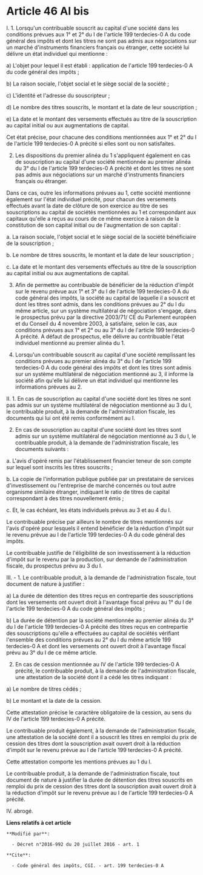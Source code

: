 # Article 46 AI bis

I. 1. Lorsqu'un contribuable souscrit au capital d'une société dans les conditions prévues aux 1° et 2° du I de l'article 199
terdecies-0 A du code général des impôts et dont les titres ne sont pas admis aux négociations sur un marché d'instruments
financiers français ou étranger, cette société lui délivre un état individuel qui mentionne : 

a) L'objet pour lequel il est établi : application de l'article 199 terdecies-0 A du code général des impôts ; 

b) La raison sociale, l'objet social et le siège social de la société ; 

c) L'identité et l'adresse du souscripteur ; 

d) Le nombre des titres souscrits, le montant et la date de leur souscription ; 

e) La date et le montant des versements effectués au titre de la souscription au capital initial ou aux augmentations de
capital. 

Cet état précise, pour chacune des conditions mentionnées aux 1° et 2° du I de l'article 199 terdecies-0 A précité si elles
sont ou non satisfaites. 

2. Les dispositions du premier alinéa du 1 s'appliquent également en cas de souscription au capital d'une société mentionnée
au premier alinéa du 3° du I de l'article 199 terdecies-0 A précité et dont les titres ne sont pas admis aux négociations sur
un marché d'instruments financiers français ou étranger. 

Dans ce cas, outre les informations prévues au 1, cette société mentionne également sur l'état individuel précité, pour
chacun des versements effectués avant la date de clôture de son exercice au titre de ses souscriptions au capital de sociétés
mentionnées au 1 et correspondant aux capitaux qu'elle a reçus au cours de ce même exercice à raison de la constitution de
son capital initial ou de l'augmentation de son capital : 

a. La raison sociale, l'objet social et le siège social de la société bénéficiaire de la souscription ; 

b. Le nombre de titres souscrits, le montant et la date de leur souscription ; 

c. La date et le montant des versements effectués au titre de la souscription au capital initial ou aux augmentations de
capital. 

3. Afin de permettre au contribuable de bénéficier de la réduction d'impôt sur le revenu prévue aux 1° et 3° du I de
l'article 199 terdecies-0 A du code général des impôts, la société au capital de laquelle il a souscrit et dont les titres
sont admis, dans les conditions prévues au 2° du I du même article, sur un système multilatéral de négociation s'engage, dans
le prospectus prévu par la directive 2003/71/ CE du Parlement européen et du Conseil du 4 novembre 2003, à satisfaire, selon
le cas, aux conditions prévues aux 1° et 2° ou au 3° du I de l'article 199 terdecies-0 A précité. A défaut de prospectus,
elle délivre au contribuable l'état individuel mentionné au premier alinéa du 1.

4. Lorsqu'un contribuable souscrit au capital d'une société remplissant les conditions prévues au premier alinéa du 3° du I
de l'article 199 terdecies-0 A du code général des impôts et dont les titres sont admis sur un système multilatéral de
négociation mentionné au 3, il informe la société afin qu'elle lui délivre un état individuel qui mentionne les informations
prévues au 2.

II. 1. En cas de souscription au capital d'une société dont les titres ne sont pas admis sur un système multilatéral de
négociation mentionné au 3 du I, le contribuable produit, à la demande de l'administration fiscale, les documents qui lui ont
été remis conformément au I. 

2. En cas de souscription au capital d'une société dont les titres sont admis sur un système multilatéral de négociation
mentionné au 3 du I, le contribuable produit, à la demande de l'administration fiscale, les documents suivants : 

a. L'avis d'opéré remis par l'établissement financier teneur de son compte sur lequel sont inscrits les titres souscrits ; 

b. La copie de l'information publique publiée par un prestataire de services d'investissement ou l'entreprise de marché
concernés ou tout autre organisme similaire étranger, indiquant le ratio de titres de capital correspondant à des titres
nouvellement émis ; 

c. Et, le cas échéant, les états individuels prévus au 3 et au 4 du I. 

Le contribuable précise par ailleurs le nombre de titres mentionnés sur l'avis d'opéré pour lesquels il entend bénéficier de
la réduction d'impôt sur le revenu prévue au I de l'article 199 terdecies-0 A du code général des impôts. 

Le contribuable justifie de l'éligibilité de son investissement à la réduction d'impôt sur le revenu par la production, sur
demande de l'administration fiscale, du prospectus prévu au 3 du I. 

III. - 1. Le contribuable produit, à la demande de l'administration fiscale, tout document de nature à justifier :

a) La durée de détention des titres reçus en contrepartie des souscriptions dont les versements ont ouvert droit à l'avantage
fiscal prévu au 1° du I de l'article 199 terdecies-0 A du code général des impôts ;

b) La durée de détention par la société mentionnée au premier alinéa du 3° du I de l'article 199 terdecies-0 A précité des
titres reçus en contrepartie des souscriptions qu'elle a effectuées au capital de sociétés vérifiant l'ensemble des
conditions prévues au 2° du I du même article 199 terdecies-0 A et dont les versements ont ouvert droit à l'avantage fiscal
prévu au 3° du I de ce même article.

2. En cas de cession mentionnée au IV de l'article 199 terdecies-0 A précité, le contribuable produit, à la demande de
l'administration fiscale, une attestation de la société dont il a cédé les titres indiquant :

a) Le nombre de titres cédés ;

b) Le montant et la date de la cession.

Cette attestation précise le caractère obligatoire de la cession, au sens du IV de l'article 199 terdecies-0 A précité.

Le contribuable produit également, à la demande de l'administration fiscale, une attestation de la société dont il a souscrit
les titres en remploi du prix de cession des titres dont la souscription avait ouvert droit à la réduction d'impôt sur le
revenu prévue au I de l'article 199 terdecies-0 A précité.

Cette attestation comporte les mentions prévues au 1 du I.

Le contribuable produit, à la demande de l'administration fiscale, tout document de nature à justifier la durée de détention
des titres souscrits en remploi du prix de cession des titres dont la souscription avait ouvert droit à la réduction d'impôt
sur le revenu prévue au I de l'article 199 terdecies-0 A précité.

IV. abrogé.

**Liens relatifs à cet article**

	**Modifié par**:

	  - Décret n°2016-992 du 20 juillet 2016 - art. 1

	**Cite**:

	  - Code général des impôts, CGI. - art. 199 terdecies-0 A
